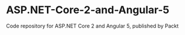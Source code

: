 # ASP.NET-Core-2-and-Angular-5
Code repository for ASP.NET Core 2 and Angular 5, published by Packt
